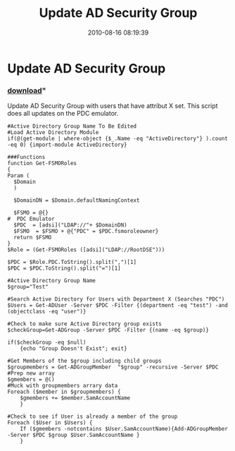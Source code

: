 ﻿---
pid:            2071
parent:         0
children:       
poster:         St3v3o
title:          Update AD Security Group
date:           2010-08-16 08:19:39
format:         posh
---

# Update AD Security Group

### [download](2071.ps1)"

Update AD Security Group with users that have attribut X set.  This script does all updates on the PDC emulator.

```posh
#Active Directory Group Name To Be Edited
#Load Active Directory Module
if(@(get-module | where-object {$_.Name -eq "ActiveDirectory"} ).count -eq 0) {import-module ActiveDirectory}

###Functions
function Get-FSMORoles
{
Param (
  $Domain
  )
  
  $DomainDN = $Domain.defaultNamingContext
  
  $FSMO = @{}
#  PDC Emulator
  $PDC  = [adsi]("LDAP://"+ $DomainDN)
  $FSMO  = $FSMO + @{"PDC" = $PDC.fsmoroleowner}
  return $FSMO
}
$Role = (Get-FSMORoles ([adsi]("LDAP://RootDSE")))

$PDC = $Role.PDC.ToString().split(",")[1]
$PDC = $PDC.ToString().split("=")[1]

#Active Directory Group Name
$group="Test"

#Search Active Directory for Users with Department X (Searches "PDC")
$Users = Get-ADUser -Server $PDC -Filter {(department -eq "test") -and (objectclass -eq "user")}

#Check to make sure Active Directory group exists
$checkGroup=Get-ADGroup -Server $PDC -Filter {(name -eq $group)}

if($checkGroup -eq $null)
	{echo "Group Doesn't Exist"; exit}

#Get Members of the $group including child groups
$groupmembers = Get-ADGroupMember  "$group" -recursive -Server $PDC
#Prep new array
$gmembers = @()
#Muck with groupmembers arrary data
Foreach ($member in $groupmembers) {
	$gmembers += $member.SamAccountName
	}
	
#Check to see if User is already a member of the group
Foreach ($User in $Users) {
	If ($gmembers -notcontains $User.SamAccountName){Add-ADGroupMember -Server $PDC $group $User.SamAccountName }
	}
```
